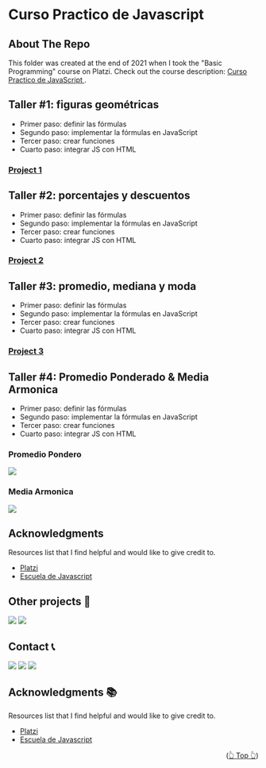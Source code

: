 <div id="top"></div>

# Curso Practico de Javascript

## About The Repo

This folder was created at the end of 2021 when I took the "Basic Programming" course on Platzi. Check out the course description: [Curso Practico de JavaScript
](https://platzi.com/cursos/javascript-practico/).

## Taller #1: figuras geométricas

- Primer paso: definir las fórmulas
- Segundo paso: implementar la fórmulas en JavaScript
- Tercer paso: crear funciones
- Cuarto paso: integrar JS con HTML

### [Project 1](./projectOne/calculoCoolFiguras.html)

## Taller #2: porcentajes y descuentos

- Primer paso: definir las fórmulas
- Segundo paso: implementar la fórmulas en JavaScript
- Tercer paso: crear funciones
- Cuarto paso: integrar JS con HTML

### [Project 2](./projectTwo/discountCupons.html)

## Taller #3: promedio, mediana y moda

- Primer paso: definir las fórmulas
- Segundo paso: implementar la fórmulas en JavaScript
- Tercer paso: crear funciones
- Cuarto paso: integrar JS con HTML

### [Project 3](./projectThree/promedioApp.html)

## Taller #4: Promedio Ponderado & Media Armonica

- Primer paso: definir las fórmulas
- Segundo paso: implementar la fórmulas en JavaScript
- Tercer paso: crear funciones
- Cuarto paso: integrar JS con HTML

### Promedio Pondero

![](./promedioPondero.png)

### Media Armonica

![](https://wikimedia.org/api/rest_v1/media/math/render/svg/31bb15ba938382149ac4d2ecda7479effc6ae4d6)

## Acknowledgments

Resources list that I find helpful and would like to give credit to.

- [Platzi](https://www.platzi.com/)
- [Escuela de Javascript](https://platzi.com/escuela-javascript/)

## Other projects 🚀

![](https://img.shields.io/badge/Platzi_Repos-121f3d?style=for-the-badge&logo=Platzi&logoColor=98CA3F)
[![](https://img.shields.io/badge/2021-222?style=for-the-badge)](https://github.com/JuanPabloDiaz/platzi/tree/main/2021)

<!-- CONTACT -->

## Contact 📞

[![](https://img.shields.io/badge/@1diazdev-fff?style=for-the-badge&logo=linkedin&logoColor=0A66C2)](https://www.linkedin.com/in/1diazdev/)
[![](https://img.shields.io/badge/@1diazdev-fff?style=for-the-badge&logo=Twitter&logoColor=1DA1F2)](https://www.twitter.com/1diazdev)
[![](https://img.shields.io/badge/Gmail-fff?style=for-the-badge&logo=gmail&logoColor=EA4335)](mailto:juan.diaz93@hotmail.com)

## Acknowledgments 📚

Resources list that I find helpful and would like to give credit to.

- [Platzi](https://www.platzi.com/)
- [Escuela de Javascript](https://platzi.com/escuela-javascript/)

<p align="right">(<a href="#top">👆 Top 👆</a>)</p>
